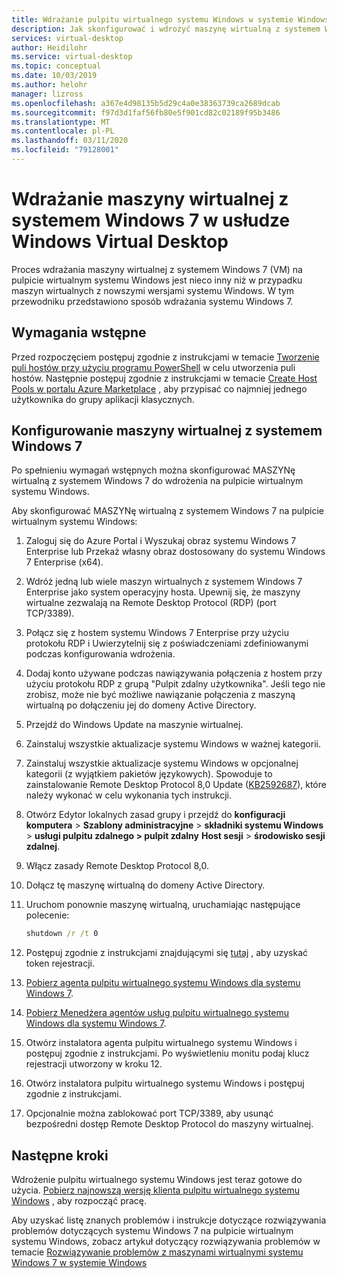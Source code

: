 ```yaml
---
title: Wdrażanie pulpitu wirtualnego systemu Windows w systemie Windows 7 — Azure
description: Jak skonfigurować i wdrożyć maszynę wirtualną z systemem Windows 7 na pulpicie wirtualnym systemu Windows.
services: virtual-desktop
author: Heidilohr
ms.service: virtual-desktop
ms.topic: conceptual
ms.date: 10/03/2019
ms.author: helohr
manager: lizross
ms.openlocfilehash: a367e4d98135b5d29c4a0e38363739ca2689dcab
ms.sourcegitcommit: f97d3d1faf56fb80e5f901cd82c02189f95b3486
ms.translationtype: MT
ms.contentlocale: pl-PL
ms.lasthandoff: 03/11/2020
ms.locfileid: "79128001"
---
```

# <a name="deploy-a-windows-7-virtual-machine-on-windows-virtual-desktop"></a>Wdrażanie maszyny wirtualnej z systemem Windows 7 w usłudze Windows Virtual Desktop

Proces wdrażania maszyny wirtualnej z systemem Windows 7 (VM) na pulpicie wirtualnym systemu Windows jest nieco inny niż w przypadku maszyn wirtualnych z nowszymi wersjami systemu Windows. W tym przewodniku przedstawiono sposób wdrażania systemu Windows 7.

## <a name="prerequisites"></a>Wymagania wstępne

Przed rozpoczęciem postępuj zgodnie z instrukcjami w temacie [Tworzenie puli hostów przy użyciu programu PowerShell](create-host-pools-powershell.md) w celu utworzenia puli hostów. Następnie postępuj zgodnie z instrukcjami w temacie [Create Host Pools w portalu Azure Marketplace](create-host-pools-azure-marketplace.md#optional-assign-additional-users-to-the-desktop-application-group) , aby przypisać co najmniej jednego użytkownika do grupy aplikacji klasycznych.

## <a name="configure-a-windows-7-virtual-machine"></a>Konfigurowanie maszyny wirtualnej z systemem Windows 7

Po spełnieniu wymagań wstępnych można skonfigurować MASZYNę wirtualną z systemem Windows 7 do wdrożenia na pulpicie wirtualnym systemu Windows.

Aby skonfigurować MASZYNę wirtualną z systemem Windows 7 na pulpicie wirtualnym systemu Windows:

1. Zaloguj się do Azure Portal i Wyszukaj obraz systemu Windows 7 Enterprise lub Przekaż własny obraz dostosowany do systemu Windows 7 Enterprise (x64).  
2. Wdróż jedną lub wiele maszyn wirtualnych z systemem Windows 7 Enterprise jako system operacyjny hosta. Upewnij się, że maszyny wirtualne zezwalają na Remote Desktop Protocol (RDP) (port TCP/3389).
3. Połącz się z hostem systemu Windows 7 Enterprise przy użyciu protokołu RDP i Uwierzytelnij się z poświadczeniami zdefiniowanymi podczas konfigurowania wdrożenia. 
4. Dodaj konto używane podczas nawiązywania połączenia z hostem przy użyciu protokołu RDP z grupą "Pulpit zdalny użytkownika". Jeśli tego nie zrobisz, może nie być możliwe nawiązanie połączenia z maszyną wirtualną po dołączeniu jej do domeny Active Directory.
5. Przejdź do Windows Update na maszynie wirtualnej.
6. Zainstaluj wszystkie aktualizacje systemu Windows w ważnej kategorii.
7. Zainstaluj wszystkie aktualizacje systemu Windows w opcjonalnej kategorii (z wyjątkiem pakietów językowych). Spowoduje to zainstalowanie Remote Desktop Protocol 8,0 Update ([KB2592687](https://www.microsoft.com/download/details.aspx?id=35393)), które należy wykonać w celu wykonania tych instrukcji.
8. Otwórz Edytor lokalnych zasad grupy i przejdź do **konfiguracji komputera** > **Szablony administracyjne** > **składniki systemu Windows** > **usługi pulpitu zdalnego > pulpit zdalny** **Host sesji** > **środowisko sesji zdalnej**.
9. Włącz zasady Remote Desktop Protocol 8,0.
10. Dołącz tę maszynę wirtualną do domeny Active Directory.
11. Uruchom ponownie maszynę wirtualną, uruchamiając następujące polecenie:
    
     ```cmd
     shutdown /r /t 0
     ```
    
12. Postępuj zgodnie z instrukcjami znajdującymi się [tutaj](/powershell/module/windowsvirtualdesktop/export-rdsregistrationinfo/) , aby uzyskać token rejestracji.
13. [Pobierz agenta pulpitu wirtualnego systemu Windows dla systemu Windows 7](https://query.prod.cms.rt.microsoft.com/cms/api/am/binary/RE3JZCm).
14. [Pobierz Menedżera agentów usług pulpitu wirtualnego systemu Windows dla systemu Windows 7](https://query.prod.cms.rt.microsoft.com/cms/api/am/binary/RE3K2e3).
15. Otwórz instalatora agenta pulpitu wirtualnego systemu Windows i postępuj zgodnie z instrukcjami. Po wyświetleniu monitu podaj klucz rejestracji utworzony w kroku 12.
16. Otwórz instalatora pulpitu wirtualnego systemu Windows i postępuj zgodnie z instrukcjami.
17. Opcjonalnie można zablokować port TCP/3389, aby usunąć bezpośredni dostęp Remote Desktop Protocol do maszyny wirtualnej.

## <a name="next-steps"></a>Następne kroki

Wdrożenie pulpitu wirtualnego systemu Windows jest teraz gotowe do użycia. [Pobierz najnowszą wersję klienta pulpitu wirtualnego systemu Windows](https://aka.ms/wvd/clients/windows) , aby rozpocząć pracę.

Aby uzyskać listę znanych problemów i instrukcje dotyczące rozwiązywania problemów dotyczących systemu Windows 7 na pulpicie wirtualnym systemu Windows, zobacz artykuł dotyczący rozwiązywania problemów w temacie [Rozwiązywanie problemów z maszynami wirtualnymi systemu Windows 7 w systemie Windows](troubleshoot-windows-7-vm.md)
